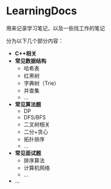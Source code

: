 # LearningDocs
用来记录学习笔记，以及一些找工作的笔记

分为以下几个部分内容：
* **C++相关**
* **常见数据结构**
  * 哈希表
  * 红黑树
  * 字典树（Trie）
  * 并查集
  * ...
* **常见算法题**
  * DP
  * DFS/BFS
  * 二叉树相关
  * 二分+贪心
  * 拓扑排序
  * ...
* **常见面试题**
  * 排序算法
  * 计算机网络
  * ...
* ...

